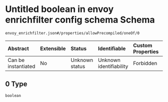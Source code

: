 # Untitled boolean in envoy enrichfilter config schema Schema

```txt
envoy_enrichfilter.json#/properties/allowPrecompiled/oneOf/0
```



| Abstract            | Extensible | Status         | Identifiable            | Custom Properties | Additional Properties | Access Restrictions | Defined In                                                                          |
| :------------------ | :--------- | :------------- | :---------------------- | :---------------- | :-------------------- | :------------------ | :---------------------------------------------------------------------------------- |
| Can be instantiated | No         | Unknown status | Unknown identifiability | Forbidden         | Allowed               | none                | [envoy\_enrichfilter.json\*](../out/envoy_enrichfilter.json "open original schema") |

## 0 Type

`boolean`
